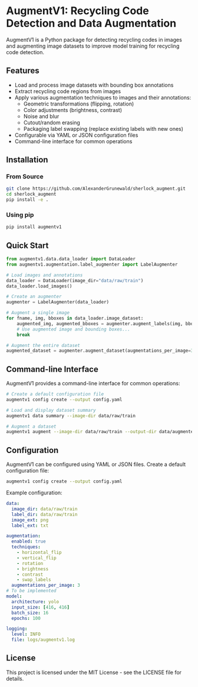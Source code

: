 # AugmentV1: Recycling Code Detection and Data Augmentation

AugmentV1 is a Python package for detecting recycling codes in images and augmenting image datasets to improve model training for recycling code detection.

## Features

- Load and process image datasets with bounding box annotations
- Extract recycling code regions from images
- Apply various augmentation techniques to images and their annotations:
  - Geometric transformations (flipping, rotation)
  - Color adjustments (brightness, contrast)
  - Noise and blur
  - Cutout/random erasing
  - Packaging label swapping (replace existing labels with new ones)
- Configurable via YAML or JSON configuration files
- Command-line interface for common operations

## Installation

### From Source

```bash
git clone https://github.com/AlexanderGrunewald/sherlock_augment.git
cd sherlock_augment
pip install -e .
```

### Using pip

```bash
pip install augmentv1
```

## Quick Start

```python
from augmentv1.data.data_loader import DataLoader
from augmentv1.augmentation.label_augmenter import LabelAugmenter

# Load images and annotations
data_loader = DataLoader(image_dir="data/raw/train")
data_loader.load_images()

# Create an augmenter
augmenter = LabelAugmenter(data_loader)

# Augment a single image
for fname, img, bboxes in data_loader.image_dataset:
    augmented_img, augmented_bboxes = augmenter.augment_labels(img, bboxes)
    # Use augmented image and bounding boxes...
    break

# Augment the entire dataset
augmented_dataset = augmenter.augment_dataset(augmentations_per_image=3)
```

## Command-line Interface

AugmentV1 provides a command-line interface for common operations:

```bash
# Create a default configuration file
augmentv1 config create --output config.yaml

# Load and display dataset summary
augmentv1 data summary --image-dir data/raw/train

# Augment a dataset
augmentv1 augment --image-dir data/raw/train --output-dir data/augmented
```

## Configuration

AugmentV1 can be configured using YAML or JSON files. Create a default configuration file:

```bash
augmentv1 config create --output config.yaml
```

Example configuration:

```yaml
data:
  image_dir: data/raw/train
  label_dir: data/raw/train
  image_ext: png
  label_ext: txt

augmentation:
  enabled: true
  techniques:
    - horizontal_flip
    - vertical_flip
    - rotation
    - brightness
    - contrast
    - swap_labels
  augmentations_per_image: 3
# To be implemented
model:
  architecture: yolo
  input_size: [416, 416]
  batch_size: 16
  epochs: 100

logging:
  level: INFO
  file: logs/augmentv1.log
```

## License

This project is licensed under the MIT License - see the LICENSE file for details.
